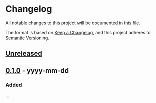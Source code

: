 # Changelog

All notable changes to this project will be documented in this file.

The format is based on [Keep a Changelog](https://keepachangelog.com/en/1.0.0/),
and this project adheres to [Semantic Versioning](https://semver.org/spec/v2.0.0.html).

## [Unreleased]

## [0.1.0] - yyyy-mm-dd

### Added

...

[unreleased]: https://github.com/gridsuite/gridapp-template/compare/v0.2.0...HEAD
[0.1.0]: https://github.com/gridsuite/gridapp-template/releases/tag/v0.1.0